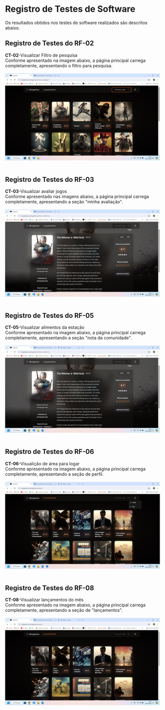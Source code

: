 # Registro de Testes de Software
Os resultados obtidos nos testes de software realizados são descritos abaixo. 

## Registro de Testes do RF-02

**CT-02**-Visualizar Filtro de pesquisa<br>
Conforme apresentado na imagem abaixo, a página principal carrega completamente, apresentando o filtro para pesquisa.<br><br>
<img src="img/req002.png">
<br><br>

## Registro de Testes do RF-03

**CT-03**-Visualizar avaliar jogos<br>
Conforme apresentado nas imagens abaixo, a página principal carrega completamente, apresentando a seção "minha avaliação".<br><br>
<img src="img/req003.png">
<br><br>

## Registro de Testes do RF-05

**CT-05**-Visualizar alimentos da estação<br>
Conforme apresentado na imagem abaixo, a página principal carrega completamente, apresentando a seção "nota da comunidade".<br><br>
<img src="img/req005.png">
<br><br>

## Registro de Testes do RF-06

**CT-06**-Visualição de área para logar<br>
Conforme apresentado na imagem abaixo, a página principal carrega completamente, apresentando a seção de perfil.<br><br>
<img src="img/req006.png">
<br><br>

## Registro de Testes do RF-08

**CT-08**-Visualizar  lançamentos do mês<br>
Conforme apresentado na imagem abaixo, a página principal carrega completamente, apresentando a seção de "lançamentos".<br><br>
<img src="img/req008.png">
<br><br>